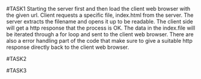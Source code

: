 #TASK1
Starting the server first and then load the client web browser with the given url. Client requests a specific file, index.html from the server. The server extracts the filename and opens it up to be readable. The client side will get a http response that the process is OK. The data in the index.file will be iterated through a for loop and sent to the client web browser. There are also a error handling part of the code that make sure to give a suitable http response directly back to the client web browser.


#TASK2



#TASK3